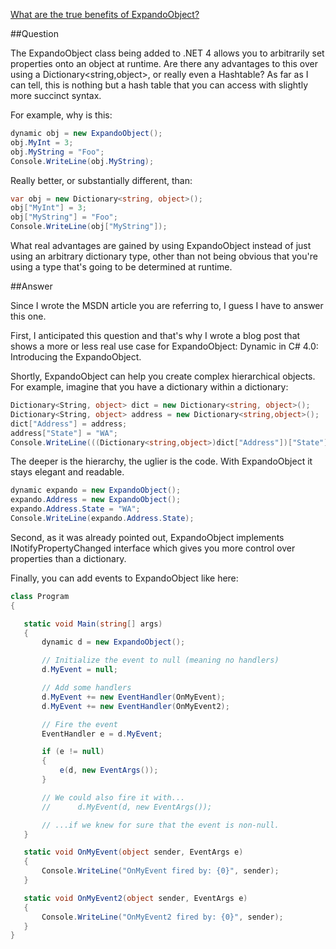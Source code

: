 ﻿[What are the true benefits of ExpandoObject?](http://stackoverflow.com/questions/1653046/what-are-the-true-benefits-of-expandoobject)

##Question

The ExpandoObject class being added to .NET 4 allows you to arbitrarily set properties onto an object at runtime.
Are there any advantages to this over using a Dictionary<string,object>, or really even a Hashtable? As far as I can tell, 
this is nothing but a hash table that you can access with slightly more succinct syntax.

For example, why is this:

```cs
dynamic obj = new ExpandoObject();
obj.MyInt = 3;
obj.MyString = "Foo";
Console.WriteLine(obj.MyString);
```
Really better, or substantially different, than:

```cs
var obj = new Dictionary<string, object>();
obj["MyInt"] = 3;
obj["MyString"] = "Foo";
Console.WriteLine(obj["MyString"]);
```


What real advantages are gained by using ExpandoObject instead of just using an arbitrary dictionary type, other
 than not being obvious that you're using a type that's going to be determined at runtime.

##Answer

Since I wrote the MSDN article you are referring to, I guess I have to answer this one.

First, I anticipated this question and that's why I wrote a blog post that shows a more or less real use case for ExpandoObject:
 Dynamic in C# 4.0: Introducing the ExpandoObject. 

Shortly, ExpandoObject can help you create complex hierarchical objects. For example, imagine that you have a dictionary 
within a dictionary:

```cs
Dictionary<String, object> dict = new Dictionary<string, object>();
Dictionary<String, object> address = new Dictionary<string,object>();
dict["Address"] = address;
address["State"] = "WA";
Console.WriteLine(((Dictionary<string,object>)dict["Address"])["State"]);
```

The deeper is the hierarchy, the uglier is the code. With ExpandoObject it stays elegant and readable.

```cs
dynamic expando = new ExpandoObject();
expando.Address = new ExpandoObject();
expando.Address.State = "WA";
Console.WriteLine(expando.Address.State);
```

Second, as it was already pointed out, ExpandoObject implements INotifyPropertyChanged interface which gives you more
 control over properties than a dictionary.

Finally, you can add events to ExpandoObject like here:

```cs
class Program
{

   static void Main(string[] args)
   {
       dynamic d = new ExpandoObject();

       // Initialize the event to null (meaning no handlers)
       d.MyEvent = null;

       // Add some handlers
       d.MyEvent += new EventHandler(OnMyEvent);
       d.MyEvent += new EventHandler(OnMyEvent2);

       // Fire the event
       EventHandler e = d.MyEvent;

       if (e != null)
       {
           e(d, new EventArgs());
       }

       // We could also fire it with...
       //      d.MyEvent(d, new EventArgs());

       // ...if we knew for sure that the event is non-null.
   }

   static void OnMyEvent(object sender, EventArgs e)
   {
       Console.WriteLine("OnMyEvent fired by: {0}", sender);
   }

   static void OnMyEvent2(object sender, EventArgs e)
   {
       Console.WriteLine("OnMyEvent2 fired by: {0}", sender);
   }
}
```